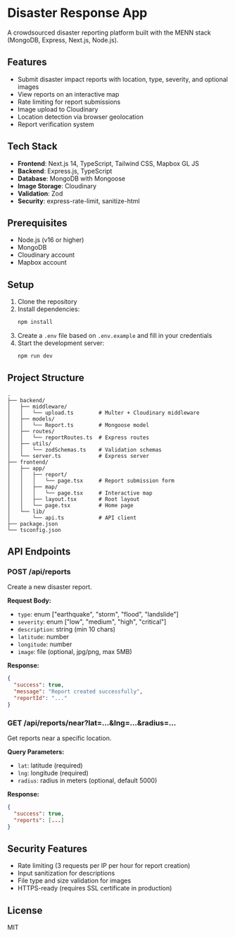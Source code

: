 # Disaster Response App

A crowdsourced disaster reporting platform built with the MENN stack (MongoDB, Express, Next.js, Node.js).

## Features

- Submit disaster impact reports with location, type, severity, and optional images
- View reports on an interactive map
- Rate limiting for report submissions
- Image upload to Cloudinary
- Location detection via browser geolocation
- Report verification system

## Tech Stack

- **Frontend**: Next.js 14, TypeScript, Tailwind CSS, Mapbox GL JS
- **Backend**: Express.js, TypeScript
- **Database**: MongoDB with Mongoose
- **Image Storage**: Cloudinary
- **Validation**: Zod
- **Security**: express-rate-limit, sanitize-html

## Prerequisites

- Node.js (v16 or higher)
- MongoDB
- Cloudinary account
- Mapbox account

## Setup

1. Clone the repository
2. Install dependencies:
   ```bash
   npm install
   ```
3. Create a `.env` file based on `.env.example` and fill in your credentials
4. Start the development server:
   ```bash
   npm run dev
   ```

## Project Structure

```
.
├── backend/
│   ├── middleware/
│   │   └── upload.ts        # Multer + Cloudinary middleware
│   ├── models/
│   │   └── Report.ts        # Mongoose model
│   ├── routes/
│   │   └── reportRoutes.ts  # Express routes
│   ├── utils/
│   │   └── zodSchemas.ts    # Validation schemas
│   └── server.ts            # Express server
├── frontend/
│   ├── app/
│   │   ├── report/
│   │   │   └── page.tsx     # Report submission form
│   │   ├── map/
│   │   │   └── page.tsx     # Interactive map
│   │   ├── layout.tsx       # Root layout
│   │   └── page.tsx         # Home page
│   └── lib/
│       └── api.ts           # API client
├── package.json
└── tsconfig.json
```

## API Endpoints

### POST /api/reports
Create a new disaster report.

**Request Body:**
- `type`: enum ["earthquake", "storm", "flood", "landslide"]
- `severity`: enum ["low", "medium", "high", "critical"]
- `description`: string (min 10 chars)
- `latitude`: number
- `longitude`: number
- `image`: file (optional, jpg/png, max 5MB)

**Response:**
```json
{
  "success": true,
  "message": "Report created successfully",
  "reportId": "..."
}
```

### GET /api/reports/near?lat=...&lng=...&radius=...
Get reports near a specific location.

**Query Parameters:**
- `lat`: latitude (required)
- `lng`: longitude (required)
- `radius`: radius in meters (optional, default 5000)

**Response:**
```json
{
  "success": true,
  "reports": [...]
}
```

## Security Features

- Rate limiting (3 requests per IP per hour for report creation)
- Input sanitization for descriptions
- File type and size validation for images
- HTTPS-ready (requires SSL certificate in production)

## License

MIT